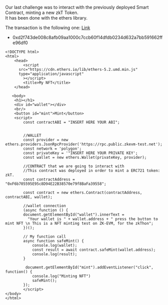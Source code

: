 Our last challenge was to interact with the previously deployed Smart Contract, minting a new zkT Token. \
It has been done with the ethers library.

The transaction is the following one: [Link](https://explorer.public.zkevm-test.net/tx/0xd2f743de008c8afb09aa1000c7ccb60f14dfdb0234d632a7bb591662ffe96df0)
- 0xd2f743de008c8afb09aa1000c7ccb60f14dfdb0234d632a7bb591662ffe96df0 


```
<!DOCTYPE html>
<html>
    <head>
        <script
      src="https://cdn.ethers.io/lib/ethers-5.2.umd.min.js"
      type="application/javascript"
        ></script>
        <title>My NFT</title>
    </head>
   
   <body>
    <h1></h1>
    <div id="wallet"></div>
    <br/>
    <button id="mint">Mint</button>
    <script>
        const contractABI = "INSERT HERE YOUR ABI";
            

        //WALLET
        const provider = new ethers.providers.JsonRpcProvider('https://rpc.public.zkevm-test.net');
        const network = 'polygon';
        const privateKey = '"INSERT HERE YOUR PRIVATE KEY';
        const wallet = new ethers.Wallet(privateKey, provider);

        //CONTRACT that we are going to interact with
        //This contract was deployed in order to mint a ERC721 token: zkT.
        const contractAddress = "0xF6b705595E95c8D94E22B38570e79f8BaFa39558";

        const contract = new ethers.Contract(contractAddress, contractABI, wallet);

        //wallet connection
        (async function () {
        document.getElementById("wallet").innerText =
          "Your wallet is " + wallet.address + " press the button to mint NFT \n This is a NFT minting test on ZK-EVM, for the zkThon";
        })();
           
        // My function call
        async function safeMint() {
            console.log(wallet);
            const result = await contract.safeMint(wallet.address);
            console.log(result);
        }        
        
         document.getElementById("mint").addEventListener("click", function() {
            console.log("Minting NFT")
            safeMint();
        });
        </script>
</body>
</html>


```
